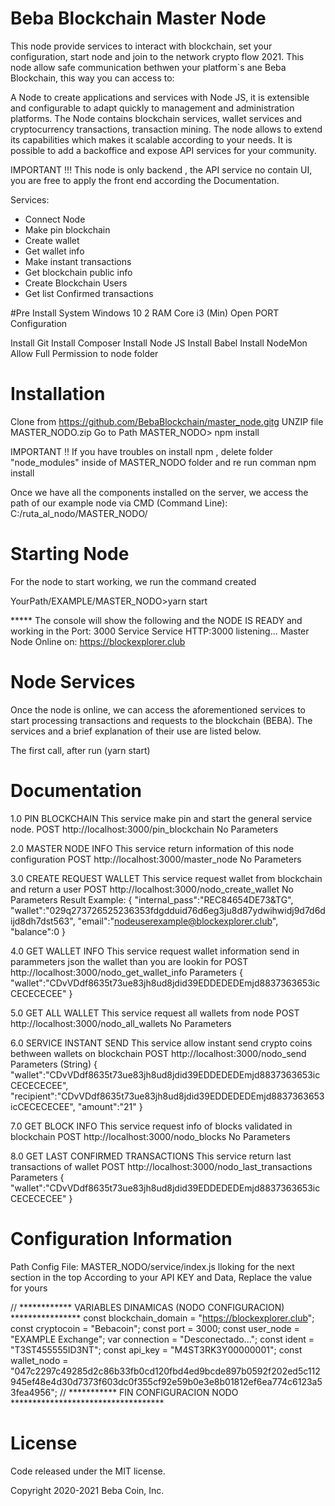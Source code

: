 # Beba Blockchain Master Node
This node provide services to interact with blockchain, set your configuration, start node and join to the network crypto flow 2021.
This node allow safe communication bethwen your platform`s ane Beba Blockchain, this way you can access to:

A Node to create applications and services with Node JS, it is extensible and configurable to adapt quickly to management and administration platforms.
The Node contains blockchain services, wallet services and cryptocurrency transactions, transaction mining. The node allows to extend its 
capabilities which makes it scalable according to your needs. It is possible to add a backoffice and expose API services for your community.

IMPORTANT !!! 
This node is only backend , the API service no contain UI, you are free to apply the front end according the Documentation.

Services:

- Connect Node
- Make pin blockchain
- Create wallet
- Get wallet info
- Make instant transactions
- Get blockchain public info
- Create Blockchain Users
- Get list Confirmed transactions


#Pre Install
System Windows 10 2 RAM Core i3 (Min) Open PORT Configuration

Install Git
Install Composer
Install Node JS
Install Babel
Install NodeMon
Allow Full Permission to node folder

# Installation
Clone from https://github.com/BebaBlockchain/master_node.gitg
UNZIP file MASTER_NODO.zip
Go to Path MASTER_NODO>
npm install

IMPORTANT !! 
If you have troubles on install npm , delete folder "node_modules" inside of MASTER_NODO folder and re run comman npm install


Once we have all the components installed on the server, we access the path of our example node via CMD (Command Line):
C:/ruta_al_nodo/MASTER_NODO/

# Starting Node
For the node to start working, we run the command created

YourPath/EXAMPLE/MASTER_NODO>yarn start

***** The console will show the following and the NODE IS READY and working in the Port: 3000 Service
Service HTTP:3000 listening...
Master Node Online on:
https://blockexplorer.club


# Node Services

Once the node is online, we can access the aforementioned services to start processing transactions and requests to the blockchain (BEBA). The services and a brief explanation of their use are listed below.

The first call, after run (yarn start)


# Documentation

1.0 PIN BLOCKCHAIN
This service make pin and start the general service node.
POST http://localhost:3000/pin_blockchain
No Parameters


2.0 MASTER NODE INFO
This service return information of this node configuration
POST http://localhost:3000/master_node
No Parameters


3.0 CREATE REQUEST WALLET
This service request wallet from blockchain and return a user
POST http://localhost:3000/nodo_create_wallet
No Parameters
Result Example:
{
  "internal_pass":"REC84654DE73&TG",
  "wallet":"029q273726525236353fdgdduid76d6eg3ju8d87ydwihwidj9d7d6dijd8dh7dst563",
  "email":"nodeuserexample@blockexplorer.club",
  "balance":0
}

4.0 GET WALLET INFO
This service request wallet information
send in parammeters json the wallet than you are lookin for
POST http://localhost:3000/nodo_get_wallet_info
Parameters
{
  "wallet":"CDvVDdf8635t73ue83jh8ud8jdid39EDDEDEDEmjd8837363653icCECECECEE"
}


5.0 GET ALL WALLET
This service request all wallets from node
POST http://localhost:3000/nodo_all_wallets
No Parameters



6.0 SERVICE INSTANT SEND
This service allow instant send crypto coins bethween wallets on blockchain
POST http://localhost:3000/nodo_send
Parameters (String)
{
  "wallet":"CDvVDdf8635t73ue83jh8ud8jdid39EDDEDEDEmjd8837363653icCECECECEE",
  "recipient":"CDvVDdf8635t73ue83jh8ud8jdid39EDDEDEDEmjd8837363653icCECECECEE",
  "amount":"21"
}


7.0 GET BLOCK INFO
This service request info of blocks validated in blockchain
POST http://localhost:3000/nodo_blocks
No Parameters


8.0 GET LAST CONFIRMED TRANSACTIONS
This service return last transactions of wallet
POST http://localhost:3000/nodo_last_transactions
Parameters
{
  "wallet":"CDvVDdf8635t73ue83jh8ud8jdid39EDDEDEDEmjd8837363653icCECECECEE"
}




# Configuration Information 

Path Config File:
MASTER_NODO/service/index.js lloking for the next section in the top
According to your API KEY and Data, Replace the value for yours

// ************ VARIABLES DINAMICAS (NODO CONFIGURACION) ****************
const blockchain_domain = "https://blockexplorer.club";
const cryptocoin = "Bebacoin";
const port = 3000;
const user_node = "EXAMPLE Exchange";
var connection = "Desconectado...";
const ident = "T3ST455555ID3NT";
const api_key = "M4ST3RK3Y00000001";
const wallet_nodo = "047c2297c49285d2c86b33fb0cd120fbd4ed9bcde897b0592f202ed5c112945ef48e4d30d7373f603dc0f355cf92e59b0e3e8b01812ef6ea774c6123a53fea4956";
// *********** FIN CONFIGURACION NODO ***********************************

# License
Code released under the MIT license.

Copyright 2020-2021 Beba Coin, Inc.
